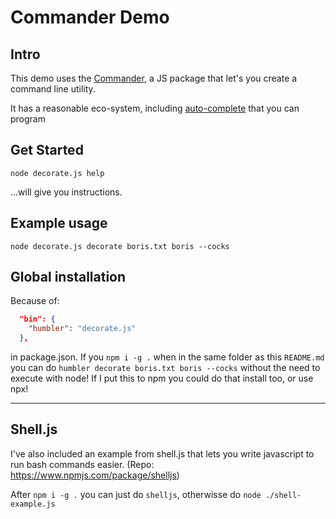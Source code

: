 # Commander Demo

## Intro
This demo uses the [Commander](https://www.npmjs.com/package/commander), a JS package that let's you create a command line utility. 

It has a reasonable eco-system, including [auto-complete](https://www.npmjs.com/package/commander-completion) that you can program 

## Get Started

```shell
node decorate.js help
```

...will give you instructions.

## Example usage

```shell
node decorate.js decorate boris.txt boris --cocks
```

## Global installation
Because of:
```json
  "bin": {
    "humbler": "decorate.js"
  },
```
in package.json. If you `npm i -g .` when in the same folder as this `README.md` you can do `humbler decorate boris.txt boris --cocks` without the need to execute with node! If I put this to npm you could do that install too, or use npx!

---
## Shell.js

I've also included an example from shell.js that lets you write javascript to run bash commands easier. (Repo: <https://www.npmjs.com/package/shelljs>)

After `npm i -g .` you can just do `shelljs`, otherwisse do `node ./shell-example.js`
